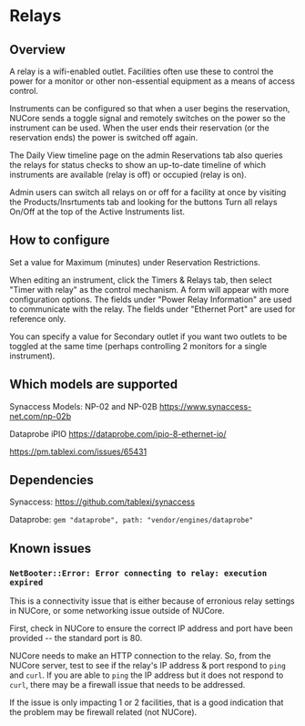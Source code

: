 # Relays

## Overview
A relay is a wifi-enabled outlet.  Facilities often use these to control the power for a monitor or other non-essential equipment as a means of access control.

Instruments can be configured so that when a user begins the reservation, NUCore sends a toggle signal and remotely switches on the power so the instrument can be used.  When the user ends their reservation (or the reservation ends) the power is switched off again.

The Daily View timeline page on the admin Reservations tab also queries the relays for status checks to show an up-to-date timeline of which instruments are available (relay is off) or occupied (relay is on).

Admin users can switch all relays on or off for a facility at once by visiting the Products/Insrtuments tab and looking for the buttons Turn all relays On/Off at the top of the Active Instruments list.

## How to configure
Set a value for Maximum (minutes) under Reservation Restrictions.

When editing an instrument, click the Timers & Relays tab, then select "Timer with relay" as the control mechanism.  A form will appear with more configuration options.  The fields under "Power Relay Information" are used to communicate with the relay.  The fields under "Ethernet Port" are used for reference only.

You can specify a value for Secondary outlet if you want two outlets to be toggled at the same time (perhaps controlling 2 monitors for a single instrument).

## Which models are supported
Synaccess Models: NP-02 and NP-02B
https://www.synaccess-net.com/np-02b

Dataprobe iPIO
https://dataprobe.com/ipio-8-ethernet-io/

https://pm.tablexi.com/issues/65431

## Dependencies
Synaccess:
https://github.com/tablexi/synaccess

Dataprobe:
`gem "dataprobe", path: "vendor/engines/dataprobe"`

## Known issues

### `NetBooter::Error: Error connecting to relay: execution expired`

This is a connectivity issue that is either because of erronious relay settings in NUCore, or some networking issue outside of NUCore.

First, check in NUCore to ensure the correct IP address and port have been provided -- the standard port is 80.

NUCore needs to make an HTTP connection to the relay. So, from the NUCore server, test to see if the relay's IP address & port respond to `ping` and `curl`. If you are able to `ping` the IP address but it does not respond to `curl`, there may be a firewall issue that needs to be addressed.

If the issue is only impacting 1 or 2 facilities, that is a good indication that the problem may be firewall related (not NUCore).
